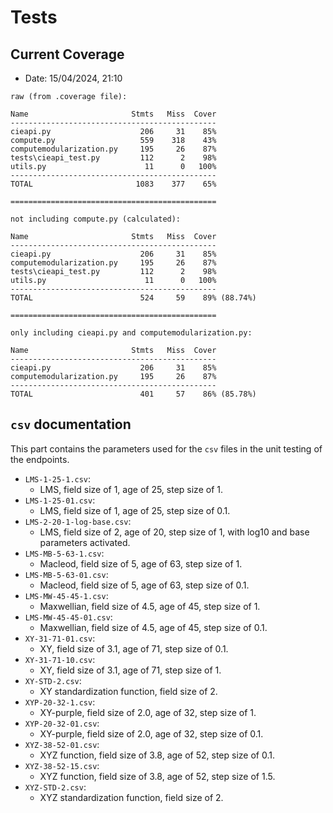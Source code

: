 # Tests

## Current Coverage
- Date: 15/04/2024, 21:10

```
raw (from .coverage file):

Name                       Stmts   Miss  Cover
----------------------------------------------
cieapi.py                    206     31    85%
compute.py                   559    318    43%
computemodularization.py     195     26    87%
tests\cieapi_test.py         112      2    98%
utils.py                      11      0   100%
----------------------------------------------
TOTAL                       1083    377    65%

==============================================

not including compute.py (calculated):

Name                       Stmts   Miss  Cover
----------------------------------------------
cieapi.py                    206     31    85%
computemodularization.py     195     26    87%
tests\cieapi_test.py         112      2    98%
utils.py                      11      0   100%
----------------------------------------------
TOTAL                        524     59    89% (88.74%)

==============================================

only including cieapi.py and computemodularization.py:

Name                       Stmts   Miss  Cover
----------------------------------------------
cieapi.py                    206     31    85%
computemodularization.py     195     26    87%
----------------------------------------------
TOTAL                        401     57    86% (85.78%)
```
## `csv` documentation

This part contains the parameters used for the `csv` files in the unit testing of
the endpoints. 

- `LMS-1-25-1.csv`:
  - LMS, field size of 1, age of 25, step size of 1.
- `LMS-1-25-01.csv`:
  - LMS, field size of 1, age of 25, step size of 0.1.
- `LMS-2-20-1-log-base.csv`:
  - LMS, field size of 2, age of 20, step size of 1, with log10 and base parameters activated.
- `LMS-MB-5-63-1.csv`:
  - Macleod, field size of 5, age of 63, step size of 1.
- `LMS-MB-5-63-01.csv`:
  - Macleod, field size of 5, age of 63, step size of 0.1.
- `LMS-MW-45-45-1.csv`:
  - Maxwellian, field size of 4.5, age of 45, step size of 1.
- `LMS-MW-45-45-01.csv`:
  - Maxwellian, field size of 4.5, age of 45, step size of 0.1.
- `XY-31-71-01.csv`:
  - XY, field size of 3.1, age of 71, step size of 0.1.
- `XY-31-71-10.csv`:
  - XY, field size of 3.1, age of 71, step size of 1.
- `XY-STD-2.csv`:
  - XY standardization function, field size of 2.
- `XYP-20-32-1.csv`:
  - XY-purple, field size of 2.0, age of 32, step size of 1.
- `XYP-20-32-01.csv`:
  - XY-purple, field size of 2.0, age of 32, step size of 0.1.
- `XYZ-38-52-01.csv`:
  - XYZ function, field size of 3.8, age of 52, step size of 0.1.
- `XYZ-38-52-15.csv`:
  - XYZ function, field size of 3.8, age of 52, step size of 1.5.
- `XYZ-STD-2.csv`:
  - XYZ standardization function, field size of 2.